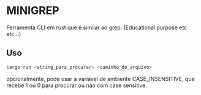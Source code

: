 # MINIGREP

Ferramenta CLI em rust que é similar ao grep. 
(Educational purpose etc etc...)

## Uso
```bash
cargo run <string_para_procurar> <caminho_do_arquivo>
```

opcionalmente, pode usar a variável de ambiente CASE_INSENSITIVE, que recebe 1 ou 0 para procurar ou não com case sensitive.
